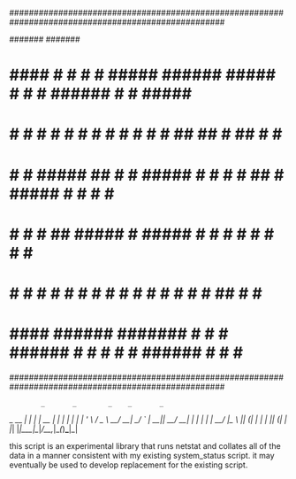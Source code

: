 
####################################################################################################

#######                  #######
   #     ####  #         #       #    # #####  ###### #####  # #    # ###### #    # #####  ####
   #    #    # #         #        #  #  #    # #      #    # # ##  ## #      ##   #   #   #
   #    #      #         #####     ##   #    # #####  #    # # # ## # #####  # #  #   #    ####
   #    #      #         #         ##   #####  #      #####  # #    # #      #  # #   #        #
   #    #    # #         #        #  #  #      #      #   #  # #    # #      #   ##   #   #    #
   #     ####  ######    ####### #    # #      ###### #    # # #    # ###### #    #   #    ####

####################################################################################################


            _       _        _    _       _
 _ __   ___| |_ ___| |_ __ _| |_ | |_ ___| |
| '_ \ / _ \ __/ __| __/ _` | __|| __/ __| |
| | | |  __/ |_\__ \ || (_| | |_ | || (__| |
|_| |_|\___|\__|___/\__\__,_|\__(_)__\___|_|


this script is an experimental library that runs netstat and collates all of
the data in a manner consistent with my existing system_status script.  it may
eventually be used to develop replacement for the existing script.

